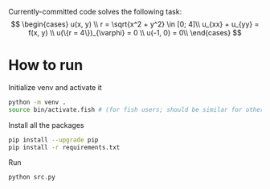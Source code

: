 Currently-committed code solves the following task:
$$
\begin{cases}
u(x, y) \\
r = \sqrt{x^2 + y^2} \in [0; 4]\\
u_{xx} + u_{yy} = f(x, y) \\
u(\{r = 4\})_{\varphi} = 0 \\
u(-1, 0) = 0\\
\end{cases}
$$

# How to run

Initialize venv and activate it
```sh
python -m venv .
source bin/activate.fish # (for fish users; should be similar for other shells)
```

Install all the packages
```sh
pip install --upgrade pip
pip install -r requirements.txt
```

Run
```sh
python src.py
```
